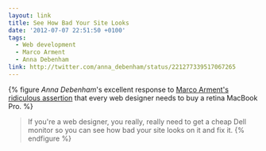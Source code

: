 ```yaml
---
layout: link
title: See How Bad Your Site Looks
date: '2012-07-07 22:51:50 +0100'
tags:
  - Web development
  - Marco Arment
  - Anna Debenham
link: http://twitter.com/anna_debenham/status/221277339517067265
---
```

{% figure <cite>Anna Debenham</cite>'s excellent response to [Marco Arment's ridiculous assertion][1] that every web designer needs to buy a retina MacBook Pro. %}
> If you're a web designer, you really, really need to get a cheap Dell monitor so you can see how bad your site looks on it and fix it.
{% endfigure %}

[1]: https://twitter.com/marcoarment/status/220968507117015040